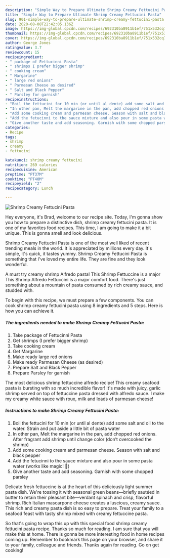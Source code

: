 ```yaml
---
description: "Simple Way to Prepare Ultimate Shrimp Creamy Fettucini Pasta"
title: "Simple Way to Prepare Ultimate Shrimp Creamy Fettucini Pasta"
slug: 901-simple-way-to-prepare-ultimate-shrimp-creamy-fettucini-pasta
date: 2020-08-08T22:42:05.136Z
image: https://img-global.cpcdn.com/recipes/692310ba8911b1ef/751x532cq70/shrimp-creamy-fettucini-pasta-recipe-main-photo.jpg
thumbnail: https://img-global.cpcdn.com/recipes/692310ba8911b1ef/751x532cq70/shrimp-creamy-fettucini-pasta-recipe-main-photo.jpg
cover: https://img-global.cpcdn.com/recipes/692310ba8911b1ef/751x532cq70/shrimp-creamy-fettucini-pasta-recipe-main-photo.jpg
author: George Jones
ratingvalue: 3.7
reviewcount: 15
recipeingredient:
- " package of Fettucinni Pasta"
- " shrimps I prefer bigger shrimp"
- " cooking cream"
- " Margarine"
- " large red onions"
- " Parmesan Cheese as desired"
- " Salt and Black Pepper"
- " Parsley for garnish"
recipeinstructions:
- "Boil the fettucini for 10 min (or until al dente) add some salt and oil to the water. Strain and put aside a little bit of pasta water"
- "In other pan, Melt the margarine in the pan, add chopped red onions. After fragrant add shrimp until change color (don’t overcooked the shrimp)"
- "Add some cooking cream and parmesan cheese. Season with salt and black pepper"
- "Add the fetucinni to the sauce mixture and also pour in some pasta water (works like magic! 🤤)"
- "Give another taste and add seasoning. Garnish with some chopped parsley"
categories:
- Recipe
tags:
- shrimp
- creamy
- fettucini

katakunci: shrimp creamy fettucini 
nutrition: 269 calories
recipecuisine: American
preptime: "PT37M"
cooktime: "PT40M"
recipeyield: "2"
recipecategory: Lunch

---
```



![Shrimp Creamy Fettucini Pasta](https://img-global.cpcdn.com/recipes/692310ba8911b1ef/751x532cq70/shrimp-creamy-fettucini-pasta-recipe-main-photo.jpg)

Hey everyone, it's Brad, welcome to our recipe site. Today, I'm gonna show you how to prepare a distinctive dish, shrimp creamy fettucini pasta. It is one of my favorites food recipes. This time, I am going to make it a bit unique. This is gonna smell and look delicious.

Shrimp Creamy Fettucini Pasta is one of the most well liked of recent trending meals in the world. It is appreciated by millions every day. It's simple, it's quick, it tastes yummy. Shrimp Creamy Fettucini Pasta is something that I've loved my entire life. They are fine and they look wonderful.

A must try creamy shrimp Alfredo pasta! This Shrimp Fettuccine is a major This Shrimp Alfredo Fettuccini is a major comfort food. There&#39;s just something about a mountain of pasta consumed by rich creamy sauce, and studded with.


To begin with this recipe, we must prepare a few components. You can cook shrimp creamy fettucini pasta using 8 ingredients and 5 steps. Here is how you can achieve it.

<!--inarticleads1-->

##### The ingredients needed to make Shrimp Creamy Fettucini Pasta:

1. Take  package of Fettucinni Pasta
1. Get  shrimps (I prefer bigger shrimp)
1. Take  cooking cream
1. Get  Margarine
1. Make ready  large red onions
1. Make ready  Parmesan Cheese (as desired)
1. Prepare  Salt and Black Pepper
1. Prepare  Parsley for garnish


The most delicious shrimp fettuccine alfredo recipe! This creamy seafood pasta is bursting with so much incredible flavor! It&#39;s made with juicy, garlic shrimp served on top of fettuccine pasta dressed with alfredo sauce. I make my creamy white sauce with roux, milk and loads of parmesan cheese! 

<!--inarticleads2-->

##### Instructions to make Shrimp Creamy Fettucini Pasta:

1. Boil the fettucini for 10 min (or until al dente) add some salt and oil to the water. Strain and put aside a little bit of pasta water
1. In other pan, Melt the margarine in the pan, add chopped red onions. After fragrant add shrimp until change color (don’t overcooked the shrimp)
1. Add some cooking cream and parmesan cheese. Season with salt and black pepper
1. Add the fetucinni to the sauce mixture and also pour in some pasta water (works like magic! 🤤)
1. Give another taste and add seasoning. Garnish with some chopped parsley


Delicate fresh fettuccine is at the heart of this deliciously light summer pasta dish. We&#39;re tossing it with seasonal green beans—briefly sautéed in butter to retain their pleasant bite—verdant spinach and crisp, flavorful shrimp. Rich Italian mascarpone cheese creates a luscious, creamy sauce. This rich and creamy pasta dish is so easy to prepare. Treat your family to a seafood feast with tasty shrimp mixed with creamy fettuccine pasta. 

So that's going to wrap this up with this special food shrimp creamy fettucini pasta recipe. Thanks so much for reading. I am sure that you will make this at home. There is gonna be more interesting food in home recipes coming up. Remember to bookmark this page on your browser, and share it to your family, colleague and friends. Thanks again for reading. Go on get cooking!
